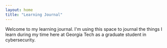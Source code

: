 ```yaml
---
layout: home
title: "Learning Journal"
---
```


Welcome to my learning journal. I'm using this space to journal the things I learn during my time here at Georgia Tech as a graduate student in cybersecurity. 